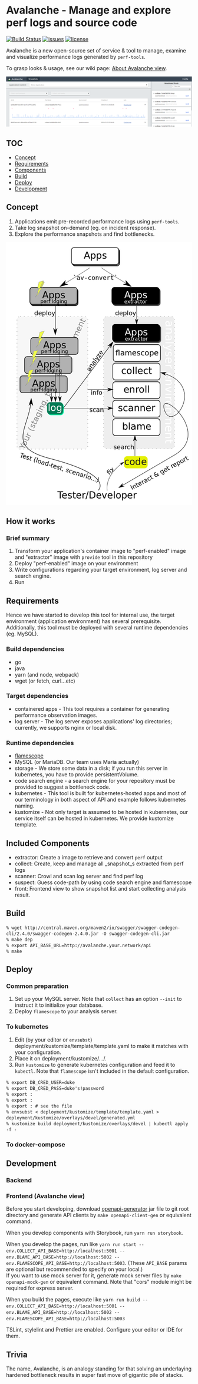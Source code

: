 # Avalanche - Manage and explore perf logs and source code

[![Build Status](https://travis-ci.com/WorksApplications/Avalanche.svg?branch=master)](https://travis-ci.com/WorksApplications/Avalanche)
[![issues](https://img.shields.io/github/issues/WorksApplications/Avalanche.svg)](https://github.com/WorksApplications/Avalanche/issues)
[![license](https://img.shields.io/github/license/WorksApplications/Avalanche.svg)](http://www.apache.org/licenses/LICENSE-2.0)


Avalanche is a new open-source set of service & tool to manage, examine and visualize performance logs generated by `perf-tools`.

To grasp looks & usage, see our wiki page: [About Avalanche view](https://github.com/WorksApplications/Avalanche/wiki/About-Avalanche-view).

![eye catch](asset/top.png)

## TOC

- [Concept](#concept)
- [Requirements](#requirements)
- [Components](#included-components)
- [Build](#build)
- [Deploy](#deploy)
- [Development](#development)

## Concept

1. Applications emit pre-recorded performance logs using `perf-tools`.
1. Take log snapshot on-demand (eg. on incident response).
1. Explore the performance snapshots and find bottlenecks.

![system concept image](asset/avalanche-scheme.png)

## How it works

### Brief summary

1. Transform your application's container image to "perf-enabled" image and "extractor" image with `provide` tool in this repository
1. Deploy "perf-enabled" image on your environment
1. Write configurations regarding your target environment, log server and search engine.
1. Run

## Requirements

Hence we have started to develop this tool for internal use, the target environment (application environment) has several prerequisite.
Additionally, this tool must be deployed with several runtime dependencies (eg. MySQL).

### Build dependencies

- go
- java
- yarn (and node, webpack)
- wget (or fetch, curl...etc)

### Target dependencies

- containered apps - This tool requires a container for generating performance observation images.
- log server - The log server exposes applications' log directories; currently, we supports nginx or local disk.

### Runtime dependencies
- [flamescope](https://github.com/Netflix/flamescope)
- MySQL (or MariaDB. Our team uses Maria actually)
- storage - We store some data in a disk; if you run this server in kubernetes, you have to provide persistentVolume.
- code search engine - a search engine for your repository must be provided to suggest a bottleneck code.
- kubernetes - This tool is built for kubernetes-hosted apps and most of our terminology in both aspect of API and example follows kubernetes naming.
- kustomize - Not only target is assumed to be hosted in kubernetes, our service itself can be hosted in kubernetes. We provide kustomize template.

## Included Components

- extractor: Create a image to retrieve and convert `perf` output
- collect: Create, keep and manage all _snapshot_s extracted from perf logs
- scanner: Crowl and scan log server and find perf log
- suspect: Guess code-path by using code search engine and flamescope
- front: Frontend view to show snapshot list and start collecting analysis result.

## Build

```
% wget http://central.maven.org/maven2/io/swagger/swagger-codegen-cli/2.4.0/swagger-codegen-2.4.0.jar -O swagger-codegen-cli.jar
% make dep
% export API_BASE_URL=http://avalanche.your.network/api
% make
```

## Deploy

### Common preparation

1. Set up your MySQL server. Note that `collect` has an option `--init` to instruct it to initialize your database.
1. Deploy `flamescope` to your analysis server.

### To kubernetes

1. Edit (by your editor or `envsubst`) deployment/kustomize/template/template.yaml to make it matches with your configuration.
1. Place it on deployment/kustomize/.../.
1. Run `kustomize` to generate kubernetes configuration and feed it to `kubectl`. Note that `flamescope` isn't included in the default configuration.

```
% export DB_CRED_USER=duke
% export DB_CRED_PASS=duke's!password
% export :
% export :
% export : # see the file
% envsubst < deployment/kustomize/template/template.yaml > deployment/kustomize/overlays/devel/generated.yml
% kustomize build deployment/kustomize/overlays/devel | kubectl apply -f -

```

### To docker-compose

## Development

### Backend

### Frontend (Avalanche view)

Before you start developing, download [openapi-generator](https://github.com/openapitools/openapi-generator) jar file to git root directory and generate API clients by `make openapi-client-gen` or equivalent command.  

When you develop components with Storybook, run `yarn run storybook`.

When you develop the pages, run like `yarn run start --env.COLLECT_API_BASE=http://localhost:5001 --env.BLAME_API_BASE=http://localhost:5002 --env.FLAMESCOPE_API_BASE=http://localhost:5003`. (These `API_BASE` params are optional but recommended to specify on your local.)  
If you want to use mock server for it, generate mock server files by `make openapi-mock-gen` or equivalent command. Note that "cors" module might be required for express server.

When you build the pages, execute like `yarn run build --env.COLLECT_API_BASE=http://localhost:5001 --env.BLAME_API_BASE=http://localhost:5002 --env.FLAMESCOPE_API_BASE=http://localhost:5003`

TSLint, stylelint and Prettier are enabled. Configure your editor or IDE for them.

## Trivia

The name, Avalanche, is an analogy standing for that solving an underlaying hardened bottleneck results in super fast move of gigantic pile of stacks.
